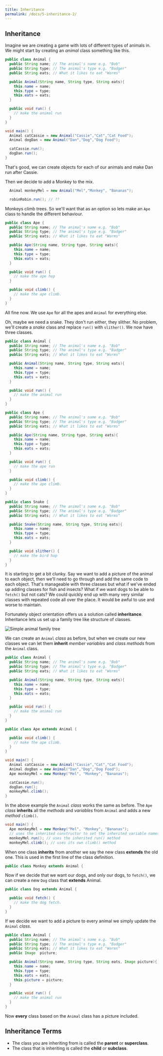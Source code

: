 ```yaml
---
title: Inheritance
permalink: /docs/5-inheritance-2/
---
```


## Inheritance

Imagine we are creating a game with lots of different types of animals in. We might start by creating an *animal* class something like this.  

```java
public class Animal {
  public String name; // The animal's name e.g. "Bob"
  public String type; // The animal's type e.g. "Badger"
  public String eats; // What it likes to eat "Worms"

  public Animal(String name, String type, String eats){
    this.name = name;
    this.type = type;
    this.eats = eats;
  }

  public void run() {
    // make the animal run
  }
}

void main() {
  Animal catCassie = new Animal("Cassie","Cat","Cat Food");
  Animal dogDan = new Animal("Dan","Dog","Dog Food");

  catCassie.run();
  dogDan.run();
}
```

That's good, we can create objects for each of our animals and make Dan run after Cassie.  

Then we decide to add a Monkey to the mix.  

```java
  Animal monkeyMel = new Animal("Mel","Monkey", "Bananas");

  robinRobin.run(); // ??
```

Monkeys climb trees. So we'll want that as an option so lets make an `Ape` class to handle the different behaviour.

```java
public class Ape {
  public String name; // The animal's name e.g. "Bob"
  public String type; // The animal's type e.g. "Badger"
  public String eats; // What it likes to eat "Worms"

  public Ape(String name, String type, String eats){
    this.name = name;
    this.type = type;
    this.eats = eats;
  }

  public void run() {
    // make the ape hop
  }

  public void climb() {
    // make the ape climb.
  }
}
```

All fine now. We use `Ape` for all the apes and `Animal` for everything else.  

Oh, maybe we need a snake. They don't run either, they slither. No problem, we'll create a *snake* class and replace `run()` with `slither()`.  We now have three classes. 

```java
public class Animal {
  public String name; // The animal's name e.g. "Bob"
  public String type; // The animal's type e.g. "Badger"
  public String eats; // What it likes to eat "Worms"

  public Animal(String name, String type, String eats){
    this.name = name;
    this.type = type;
    this.eats = eats;
  }

  public void run() {
    // make the animal run
  }
}

public class Ape {
  public String name; // The animal's name e.g. "Bob"
  public String type; // The animal's type e.g. "Badger"
  public String eats; // What it likes to eat "Worms"

  public Ape(String name, String type, String eats){
    this.name = name;
    this.type = type;
    this.eats = eats;
  }

  public void run() {
    // make the ape run
  }

  public void climb() {
    // make the ape climb.
  }
}

public class Snake {
  public String name; // The animal's name e.g. "Bob"
  public String type; // The animal's type e.g. "Badger"
  public String eats; // What it likes to eat "Worms"

  public Snake(String name, String type, String eats){
    this.name = name;
    this.type = type;
    this.eats = eats;
  }

  public void slither() {
    // make the bird hop
  }
}
```

It is starting to get a bit clunky. Say we want to add a picture of the animal to each object, then we'll need to go through and add the same code to each object. That's manageable with three classes but what if we've ended up adding classes for fish and insects? What if we want dogs to be able to `fetch()` but not cats? We could quickly end up with many very similar classes with repeated code all over the place. It would be awful to use and worse to maintain.  

Fortunately object orientation offers us a solution called **inheritance**. Inheritance lets us set up a family tree like structure of classes.

![Simple animal family tree](https://ysjprog2.netlify.app/assets/img/topics/5inherit/animaltree.png)

We can create an `Animal` *class* as before, but when we create our new classes we can let them **inherit** *member variables* and *class methods* from the `Animal` class.  

```java
public class Animal {
  public String name; // The animal's name e.g. "Bob"
  public String type; // The animal's type e.g. "Badger"
  public String eats; // What it likes to eat "Worms"

  public Animal(String name, String type, String eats){
    this.name = name;
    this.type = type;
    this.eats = eats;
  }

  public void run() {
    // make the animal run
  }
}

public class Ape extends Animal {

  public void climb() {
    // make the ape climb.
  }
}

void main() {
  Animal catCassie = new Animal("Cassie","Cat","Cat Food");
  Animal dogDan = new Animal("Dan","Dog","Dog Food");
  Ape monkeyMel = new Monkey("Mel", "Monkey", "Bananas");

  catCassie.run();
  dogDan.run();
  monkeyMel.climb();
}
```

In the above example the `Animal` *class* works the same as before. The `Ape` *class* **inherits** all the *methods* and *variables* from `Animal` and adds a new *method* `climb()`.

```java
void main() {
  Ape monkeyMel = new Monkey("Mel", "Monkey", "Bananas"); 
  // uses the inherited constructor to set the inherited variable names
  monkeyMel.run(); // uses the inherited run() method
  monkeyMel.climb(); // uses its own climb() method
```

When one class **inherits** from another we say the new class **extends** the old one. This is used in the first line of the class definition.  

```java
public class Monkey extends Animal {
```

Now if we decide that we want our dogs, and only our dogs, to `fetch()`, we can create a new `Dog` class that **extends** Animal.  

```java
public class Dog extends Animal {

  public void fetch() {
    // make the dog fetch.
  }
}
```

If we decide we want to add a picture to every animal we simply update the `Animal` *class*.

```java
public class Animal {
  public String name; // The animal's name e.g. "Bob"
  public String type; // The animal's type e.g. "Badger"
  public String eats; // What it likes to eat "Worms"
  public Image  picture;

  public Animal(String name, String type, String eats, Image picture){
    this.name = name;
    this.type = type;
    this.eats = eats;
    this.picture = picture;
  }

  public void run() {
    // make the animal run
  }
}
```

Now **every** class based on the `Animal` class has a picture included.

## Inheritance Terms

* The class you are inheriting from is called the **parent** or **superclass**.
* The class that is inheriting is called the **child** or **subclass**.